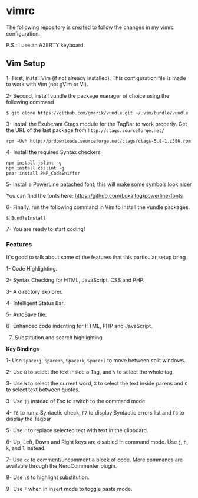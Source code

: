 vimrc
=====

The following repository is created to follow the changes in my vimrc configuration.

P.S.: I use an AZERTY keyboard.

## Vim Setup

1- First, install Vim (if not already installed). This configuration file is made to work with Vim (not gVim or Vi).

2- Second, install vundle the package manager of choice using the following command

```
$ git clone https://github.com/gmarik/vundle.git ~/.vim/bundle/vundle
```

3- Install the Exuberant Ctags module for the TagBar to work properly. Get the URL of the last package from `http://ctags.sourceforge.net/`

```
rpm -Uvh http://prdownloads.sourceforge.net/ctags/ctags-5.8-1.i386.rpm
```

4- Install the required Syntax checkers

```
npm install jslint -g
npm install csslint -g
pear install PHP_CodeSniffer
```

5- Install a PowerLine patached font; this will make some symbols look nicer

You can find the fonts here: https://github.com/Lokaltog/powerline-fonts

6- Finally, run the following command in Vim to install the vundle packages.

```
$ BundleInstall
```

7- You are ready to start coding!

### Features

It's good to talk about some of the features that this particular setup bring

1- Code Highlighting.

2- Syntax Checking for HTML, JavaScript, CSS and PHP.

3- A directory explorer.

4- Intelligent Status Bar.

5- AutoSave file.

6- Enhanced code indenting for HTML, PHP and JavaScript.

7. Substitution and search highlighting.


**Key Bindings**

1- Use `Space+j`, `Space+h`, `Space+k`, `Space+l` to move between split windows.

2- Use `B` to select the text inside a Tag, and `V` to select the whole tag.

3- Use `W` to select the current word, `X` to select the text inside parens and `C` to select text between quotes.

3- Use `jj` instead of Esc to switch to the command mode.

4- `F6` to run a Syntactic check, `F7` to display Syntactic errors list and `F8` to display the Tagbar

5- Use `r` to replace selected text with text in the clipboard.

6- Up, Left, Down and Right keys are disabled in command mode. Use `j`, `h`, `k`, and `l` instead.

7- Use `cc` to comment/uncomment a block of code. More commands are available through the NerdCommenter plugin.

8- Use `:S` to highlight substitution.

9- Use `²` when in insert mode to toggle paste mode.
